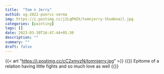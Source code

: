 ```yaml
---
title:  "Tom n Jerry"
authid: ug-2022-poorvi-verma
img: https://i.postimg.cc/j2LqPHZX/tomnjerry-thumbnail.jpg
categories: [painting]
tags: []
date: 2023-03-30T16:47:44+05:30
description: ""
summary: ""
draft: false
---
```


{{< art "https://i.postimg.cc/cC2xmvzN/tomnjerry.jpg" >}}
 {{<quote>}}
Epitome of a relation having little fights and so much love as well
{{</quote>}}
